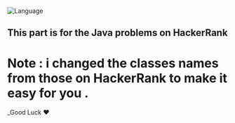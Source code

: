 ![Language](https://img.shields.io/badge/language-Java%20-blue.svg)

## This part is for the Java problems on HackerRank
# Note : i changed the classes names from those on HackerRank to make it easy for you .
_Good Luck ❤️
